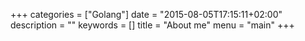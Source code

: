 +++
categories = ["Golang"]
date = "2015-08-05T17:15:11+02:00"
description = ""
keywords = []
title = "About me"
menu = "main"
+++

